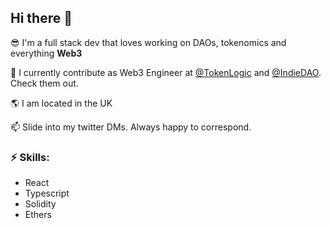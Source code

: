 ## Hi there 👋


😎 I'm a full stack dev that loves working on DAOs, tokenomics and everything **Web3**

👯 I currently contribute as Web3 Engineer at [@TokenLogic](https://twitter.com/Token_Logic) and [@IndieDAO](https://www.indiedao.xyz/).  Check them out.

🌎 I am located in the UK

📫 Slide into my twitter DMs. Always happy to correspond.

### ⚡ Skills:
- React
- Typescript
- Solidity
- Ethers
